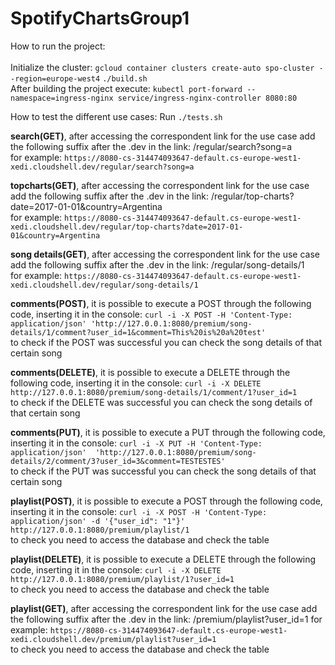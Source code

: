<h1>SpotifyChartsGroup1</h1>

How to run the project: <br><br>
Initialize the cluster: ```gcloud container clusters create-auto spo-cluster --region=europe-west4```
```./build.sh```<br>
After building the project execute:
```kubectl port-forward --namespace=ingress-nginx service/ingress-nginx-controller 8080:80 ```

How to test the different use cases: 
Run ```./tests.sh```

<b>search(GET)</b>, after accessing the correspondent link for the use case add the following suffix after the .dev in the link:
      /regular/search?song=a
  <br>for example:
      ```https://8080-cs-314474093647-default.cs-europe-west1-xedi.cloudshell.dev/regular/search?song=a```

<b>topcharts(GET)</b>, after accessing the correspondent link for the use case add the following suffix after the .dev in the link:
      /regular/top-charts?date=2017-01-01&country=Argentina
  <br>for example:
      ```https://8080-cs-314474093647-default.cs-europe-west1-xedi.cloudshell.dev/regular/top-charts?date=2017-01-01&country=Argentina```
      
<b>song details(GET)</b>, after accessing the correspondent link for the use case add the following suffix after the .dev in the link:
      /regular/song-details/1
  <br>for example:
      ```https://8080-cs-314474093647-default.cs-europe-west1-xedi.cloudshell.dev/regular/song-details/1```
      
<b>comments(POST)</b>, it is possible to execute a POST through the following code, inserting it in the console:
      ```curl -i -X POST -H 'Content-Type: application/json' 'http://127.0.0.1:8080/premium/song-details/1/comment?user_id=1&comment=This%20is%20a%20test'```
    <br>to check if the POST was successful you can check the song details of that certain song
    
<b>comments(DELETE)</b>, it is possible to execute a DELETE through the following code, inserting it in the console:
      ```curl -i -X DELETE http://127.0.0.1:8080/premium/song-details/1/comment/1?user_id=1```
    <br>to check if the DELETE was successful you can check the song details of that certain song

<b>comments(PUT)</b>, it is possible to execute a PUT through the following code, inserting it in the console:
      ```curl -i -X PUT -H 'Content-Type: application/json'  'http://127.0.0.1:8080/premium/song-details/2/comment/3?user_id=3&comment=TESTESTES'```
    <br>to check if the PUT was successful you can check the song details of that certain song
    
<b>playlist(POST)</b>, it is possible to execute a POST through the following code, inserting it in the console:
      ```curl -i -X POST -H 'Content-Type: application/json' -d '{"user_id": "1"}' http://127.0.0.1:8080/premium/playlist/1```
    <br>to check you need to access the database and check the table

<b>playlist(DELETE)</b>, it is possible to execute a DELETE through the following code, inserting it in the console:
      ```curl -i -X DELETE http://127.0.0.1:8080/premium/playlist/1?user_id=1```
    <br>to check you need to access the database and check the table

<b>playlist(GET)</b>, after accessing the correspondent link for the use case add the following suffix after the .dev in the link:
      /premium/playlist?user_id=1
      for example:
      ```https://8080-cs-314474093647-default.cs-europe-west1-xedi.cloudshell.dev/premium/playlist?user_id=1```
    <br>to check you need to access the database and check the table
